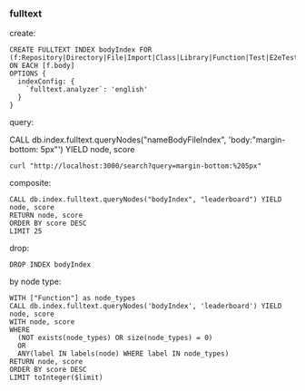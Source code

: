 ### fulltext

create:

```
CREATE FULLTEXT INDEX bodyIndex FOR (f:Repository|Directory|File|Import|Class|Library|Function|Test|E2eTest|Endpoint|Request|Datamodel|Page)
ON EACH [f.body]
OPTIONS {
  indexConfig: {
    `fulltext.analyzer`: 'english'
  }
}
```

query:

CALL db.index.fulltext.queryNodes("nameBodyFileIndex", 'body:"margin-bottom: 5px"') YIELD node, score

```
curl "http://localhost:3000/search?query=margin-bottom:%205px"
```

composite:

```
CALL db.index.fulltext.queryNodes("bodyIndex", "leaderboard") YIELD node, score
RETURN node, score
ORDER BY score DESC
LIMIT 25
```

drop:

```
DROP INDEX bodyIndex
```

by node type:

```
WITH ["Function"] as node_types
CALL db.index.fulltext.queryNodes('bodyIndex', 'leaderboard') YIELD node, score
WITH node, score
WHERE
  (NOT exists(node_types) OR size(node_types) = 0)
  OR
  ANY(label IN labels(node) WHERE label IN node_types)
RETURN node, score
ORDER BY score DESC
LIMIT toInteger($limit)
```
